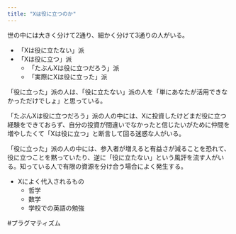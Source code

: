 ```yaml
---
title: "Xは役に立つのか"
---
```


世の中には大きく分けて2通り、細かく分けて3通りの人がいる。
- 「Xは役に立たない」派
- 「Xは役に立つ」派
    - 「たぶんXは役に立つだろう」派
    - 「実際にXは役に立った」派

「役に立った」派の人は、「役に立たない」派の人を「単にあなたが活用できなかっただけでしょ」と思っている。

「たぶんXは役に立つだろう」派の人の中には、Xに投資したけどまだ役に立つ経験をできておらず、自分の投資が間違いでなかったと信じたいがために仲間を増やしたくて「Xは役に立つ」と断言して回る迷惑な人がいる。

「役に立った」派の人の中には、参入者が増えると有益さが減ることを恐れて、役に立つことを黙っていたり、逆に「役に立たない」という風評を流す人がいる。知っている人で有限の資源を分け合う場合によく発生する。



- Xによく代入されるもの
    - 哲学
    - 数学
    - 学校での英語の勉強

#プラグマティズム